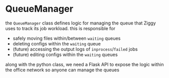 # QueueManager

the `QueueManager` class defines logic for managing the queue that
Ziggy uses to track its job workload. this is responsible for 

- safely moving files within/between `waiting` queues
- deleting configs within the `waiting` queue
- (future) accessing the output logs of `inprocess`/`failed` jobs
- (future) editing configs within the `waiting` queues

along with the python class, we need a Flask API to expose the logic within the office network so anyone can manage the queues